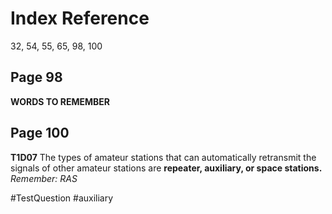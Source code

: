 # Index Reference
32, 54, 55, 65, 98, 100

## Page 98
**WORDS TO REMEMBER**

## Page 100
**T1D07** The types of amateur stations that can automatically retransmit the signals of other amateur stations are **repeater, auxiliary, or space stations.** *Remember: RAS* 

#TestQuestion 
#auxiliary